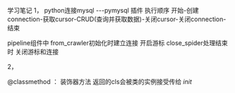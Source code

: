 学习笔记
1，
python连接mysql  ---pymysql 插件
执行顺序
开始-创建connection-获取cursor-CRUD(查询并获取数据)-关闭cursor-关闭connection-结束

pipeline组件中
from_crawler初始化时建立连接 开启游标
close_spider处理结束时 关闭游标和连接

2，

@classmethod  ： 装饰器方法 
返回的cls会被类的实例接受传给 _init_